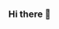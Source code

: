 ### Hi there 👋

<!--
**penyoofficial/penyoofficial** is a ✨ _special_ ✨ repository because its `README.md` (this file) appears on your GitHub profile.

Here are some ideas to get you started:

- 🔭 I’m currently working on Java
- 🌱 I’m currently learning Java Basics
- 👯 I’m looking to collaborate on Game Add-ons
- 💬 Ask me about C/Cpp/Java
- 📫 How to reach me: penyoofficial@outlook.com
- ⚡ Fun fact: Listen to me on Bilibili: https://space.bilibili.com/92465406
-->
